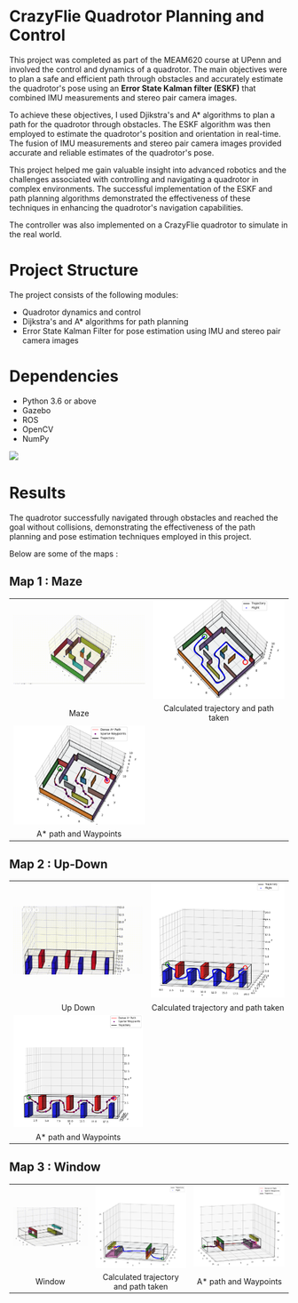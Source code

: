 # CrazyFlie Quadrotor Planning and Control

This project was completed as part of the MEAM620 course at UPenn and involved the control and dynamics of a quadrotor. The main objectives were to plan a safe and efficient path through obstacles and accurately estimate the quadrotor's pose using an <strong>Error State Kalman filter (ESKF)</strong> that combined IMU measurements and stereo pair camera images.

To achieve these objectives, I used Djikstra's and A* algorithms to plan a path for the quadrotor through obstacles. The ESKF algorithm was then employed to estimate the quadrotor's position and orientation in real-time. The fusion of IMU measurements and stereo pair camera images provided accurate and reliable estimates of the quadrotor's pose.

This project helped me gain valuable insight into advanced robotics and the challenges associated with controlling and navigating a quadrotor in complex environments. The successful implementation of the ESKF and path planning algorithms demonstrated the effectiveness of these techniques in enhancing the quadrotor's navigation capabilities.

The controller was also implemented on a CrazyFlie quadrotor to simulate in the real world.

# Project Structure
The project consists of the following modules:

- Quadrotor dynamics and control<br>
- Dijkstra's and A* algorithms for path planning<br>
- Error State Kalman Filter for pose estimation using IMU and stereo pair camera images<br>

# Dependencies
- Python 3.6 or above
- Gazebo
- ROS
- OpenCV
- NumPy

<img src="./Pictures/Crazyflie.gif">

# Results

The quadrotor successfully navigated through obstacles and reached the goal without collisions, demonstrating the effectiveness of the path planning and pose estimation techniques employed in this project.

Below are some of the maps :

## Map 1 : Maze
<table>
  <tr>
      <td align = "center"> <img src="./Pictures/maze1.gif"> </td>
      <td align = "center"> <img src="./Pictures/3D_Path_1.png"> </td>
      
  </tr>
  <tr>
      <td align = "center"> Maze</td>
      <td align = "center"> Calculated trajectory and path taken </td>
      
  </tr>
    <tr>
      <td align = "center"> <img src="./Pictures/A_Path_1.png"> </td>
  </tr>
  <tr>
      <td align = "center"> A* path and Waypoints </td>
  </tr>
</table>

## Map 2 : Up-Down

<table>
  <tr>
      <td align = "center"> <img src="./Pictures/updown1.gif"> </td>
      <td align = "center"> <img src="./Pictures/3D_Path_2.png"> </td>
  </tr>
  <tr>
      <td align = "center">Up Down</td>
      <td align = "center"> Calculated trajectory and path taken </td>
      
  </tr>
  <tr>
      <td align = "center"> <img src="./Pictures/A_2.png"> </td>
  </tr>
  <tr>
      <td align = "center"> A* path and Waypoints </td>
  </tr>
  
</table>

## Map 3 : Window

<table>
  <tr>
      <td align = "center"> <img src="./Pictures/window1.gif"> </td>
      <td align = "center"> <img src="./Pictures/3D_Path_3.png"> </td>
      <td align = "center"> <img src="./Pictures/A_3.png"> </td>
  </tr>
  <tr>
      <td align = "center"> Window</td>
      <td align = "center"> Calculated trajectory and path taken </td>
      <td align = "center"> A* path and Waypoints </td>
  </tr>
</table>
